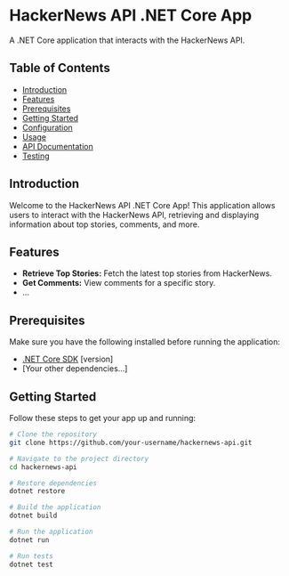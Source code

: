 # HackerNews API .NET Core App

A .NET Core application that interacts with the HackerNews API.

## Table of Contents
- [Introduction](#introduction)
- [Features](#features)
- [Prerequisites](#prerequisites)
- [Getting Started](#getting-started)
- [Configuration](#configuration)
- [Usage](#usage)
- [API Documentation](#api-documentation)
- [Testing](#testing)


## Introduction

Welcome to the HackerNews API .NET Core App! This application allows users to interact with the HackerNews API, retrieving and displaying information about top stories, comments, and more.

## Features

- **Retrieve Top Stories:** Fetch the latest top stories from HackerNews.
- **Get Comments:** View comments for a specific story.
- ...

## Prerequisites

Make sure you have the following installed before running the application:

- [.NET Core SDK](https://dotnet.microsoft.com/download) [version]
- [Your other dependencies...]

## Getting Started

Follow these steps to get your app up and running:

```bash
# Clone the repository
git clone https://github.com/your-username/hackernews-api.git

# Navigate to the project directory
cd hackernews-api

# Restore dependencies
dotnet restore

# Build the application
dotnet build

# Run the application
dotnet run

# Run tests
dotnet test
